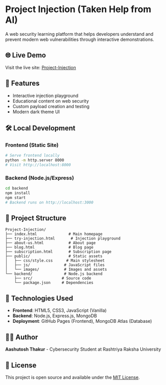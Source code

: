 # Project Injection (Taken Help from AI)

A web security learning platform that helps developers understand and prevent modern web vulnerabilities through interactive demonstrations.

## 🌐 Live Demo
Visit the live site: [Project-Injection](https://aashutosh-thakur.github.io/Project-Injection/)

## 🚀 Features
- Interactive injection playground
- Educational content on web security
- Custom payload creation and testing
- Modern dark theme UI

## 🛠️ Local Development

### Frontend (Static Site)
```bash
# Serve frontend locally
python -m http.server 8000
# Visit http://localhost:8000
```

### Backend (Node.js/Express)
```bash
cd backend
npm install
npm start
# Backend runs on http://localhost:3000
```

## 📁 Project Structure
```
Project-Injection/
├── index.html              # Main homepage
├── try-injection.html       # Injection playground
├── about-us.html           # About page
├── blog.html               # Blog page
├── subscription.html       # Subscription page
├── public/                 # Static assets
│   ├── css/style.css      # Main stylesheet
│   ├── js/               # JavaScript files
│   └── images/           # Images and assets
└── backend/              # Node.js backend
    ├── src/             # Source code
    └── package.json     # Dependencies
```

## 🔧 Technologies Used
- **Frontend**: HTML5, CSS3, JavaScript (Vanilla)
- **Backend**: Node.js, Express.js, MongoDB
- **Deployment**: GitHub Pages (Frontend), MongoDB Atlas (Database)

## 👨‍💻 Author
**Aashutosh Thakur** - Cybersecurity Student at Rashtriya Raksha University

## 📄 License
This project is open source and available under the [MIT License](LICENSE).
